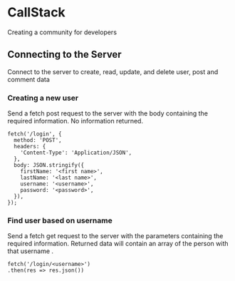 # CallStack
Creating a community for developers

## Connecting to the Server
Connect to the server to create, read, update, and delete user, post and comment data

### Creating a new user
Send a fetch post request to the server with the body containing the required information. No information returned.

```
fetch('/login', {
  method: 'POST',
  headers: {
    'Content-Type': 'Application/JSON',
  },
  body: JSON.stringify({
    firstName: '<first name>',
    lastName: '<last name>',
    username: '<username>',
    password: '<password>',
  }),
});
```

### Find user based on username
Send a fetch get request to the server with the parameters containing the required information. Returned data will contain an array of the person with that username .

```
fetch('/login/<username>')
.then(res => res.json())
```